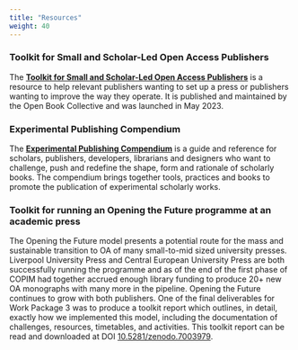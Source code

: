 ```yaml
---
title: "Resources"
weight: 40
---
```


### Toolkit for Small and Scholar-Led Open Access Publishers

The **[Toolkit for Small and Scholar-Led Open Access Publishers](https://toolkit.openbookcollective.org/)** is a resource to help relevant publishers wanting to set up a press or publishers wanting to improve the way they operate. It is published and maintained by the Open Book Collective and was launched in May 2023.

### Experimental Publishing Compendium

The **[Experimental Publishing Compendium](https://compendium.copim.ac.uk/)** is a guide and reference for scholars, publishers, developers, librarians and designers who want to challenge, push and redefine the shape, form and rationale of scholarly books. The compendium brings together tools, practices and books to promote the publication of experimental scholarly works.

### Toolkit for running an Opening the Future programme at an academic press

The Opening the Future model presents a potential route for the mass and sustainable transition to OA of many small-to-mid sized university presses. Liverpool University Press and Central European University Press are both successfully running the programme and as of the end of the first phase of COPIM had together accrued enough library funding to produce 20+ new OA monographs with many more in the pipeline. Opening the Future continues to grow with both publishers. One of the final deliverables for Work Package 3 was to produce a toolkit report which outlines, in detail, exactly how we implemented this model, including the documentation of challenges, resources, timetables, and activities. This toolkit report can be read and downloaded at DOI [10.5281/zenodo.7003979](https://zenodo.org/record/7003979). 
